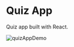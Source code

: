 # Quiz App
Quiz app built with React. 

![quizAppDemo](https://user-images.githubusercontent.com/55215962/159658208-0ba17d4e-3628-498d-85f2-cea07fb9869a.gif)



